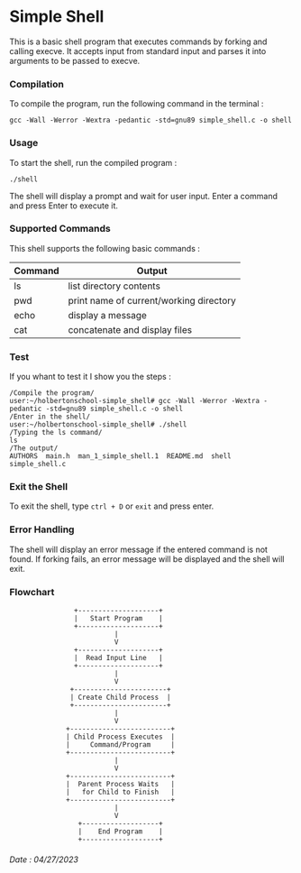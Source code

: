 #   Simple Shell

This is a basic shell program that executes commands by forking and calling execve. It accepts input from standard input and parses it into arguments to be passed to execve.

### Compilation

To compile the program, run the following command in the terminal :

`gcc -Wall -Werror -Wextra -pedantic -std=gnu89 simple_shell.c -o shell`

### Usage

To start the shell, run the compiled program :

`./shell`

The shell will display a prompt and wait for user input.
Enter a command and press Enter to execute it.

### Supported Commands

This shell supports the following basic commands :

| Command   | Output                                  |
| --------- | ----------------------------------------|
| ls        | list directory contents                 |
| pwd       | print name of current/working directory |
| echo      | display a message                       |
| cat       | concatenate and display files           |

### Test

If you whant to test it I show you the steps :

```
/Compile the program/
user:~/holbertonschool-simple_shell# gcc -Wall -Werror -Wextra -pedantic -std=gnu89 simple_shell.c -o shell
/Enter in the shell/
user:~/holbertonschool-simple_shell# ./shell
/Typing the ls command/
ls
/The output/
AUTHORS  main.h  man_1_simple_shell.1  README.md  shell  simple_shell.c
```

### Exit the Shell

To exit the shell, type `ctrl + D` or `exit` and press enter.

### Error Handling

The shell will display an error message if the entered command is not found.
If forking fails, an error message will be displayed and the shell will exit.

### Flowchart

                    +--------------------+
                    |   Start Program    |
                    +--------------------+
                              |
                              V
                    +--------------------+
                    |  Read Input Line   |
                    +--------------------+
                              |
                              V
                   +-----------------------+
                   | Create Child Process  |
                   +-----------------------+
                              |
                              V
                  +-------------------------+
                  | Child Process Executes  |
                  |     Command/Program     |
                  +-------------------------+
                              |
                              V
                  +-------------------------+
                  |  Parent Process Waits   |
                  |   for Child to Finish   |
                  +-------------------------+
                              |
                              V
                     +-------------------+
                     |    End Program    |
                     +-------------------+

###### Date : 04/27/2023

